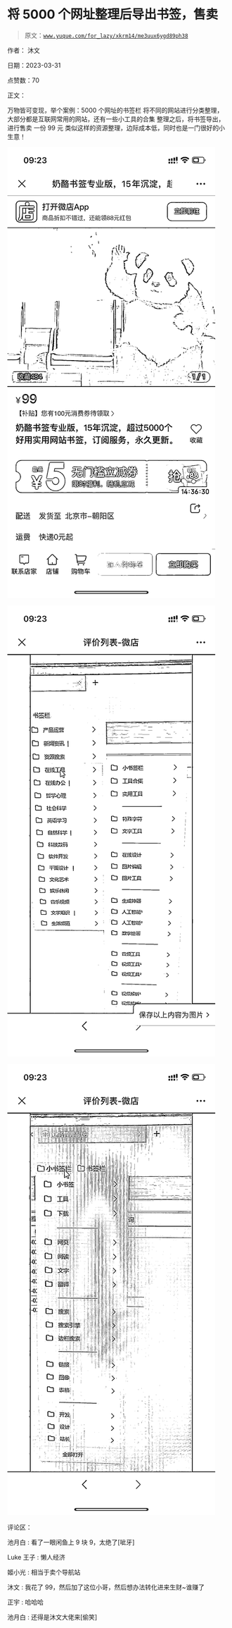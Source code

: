 # 将 5000 个网址整理后导出书签，售卖

> 原文：[`www.yuque.com/for_lazy/xkrm14/me3uux6ygd89ph38`](https://www.yuque.com/for_lazy/xkrm14/me3uux6ygd89ph38)

作者： 沐文

日期：2023-03-31

点赞数：70

正文：

万物皆可变现，举个案例：5000 个网址的书签栏 将不同的网站进行分类整理，大部分都是互联网常用的网站，还有一些小工具的合集 整理之后，将书签导出，进行售卖 一份 99 元 类似这样的资源整理，边际成本低，同时也是一门很好的小生意！

![](img/3423a51fda836b37d3d85878c5745853.png)

![](img/c074eafccb84fd146544794adcee0179.png)

![](img/171fb9721aaf1a21bfe991e39f4e1156.png)

评论区：

池月白 : 看了一眼闲鱼上 9 块 9，太绝了[呲牙]

Luke 王子 : 懒人经济

姬小光 : 相当于卖个导航站

沐文 : 我花了 99，然后加了这位小哥，然后想办法转化进来生财~谁赚了

正宇 : 哈哈哈

池月白 : 还得是沐文大佬来[偷笑]


